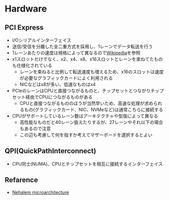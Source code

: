 # Hardware

## PCI Express
* I/Oシリアルインターフェイス
* 送信/受信を分離した全二重方式を採用し、1レーンでデータ転送を行う
* 1レーンあたりの速度は規格によって異なるので[Wikipedia](https://ja.wikipedia.org/wiki/PCI_Express)を参照
* x1スロットだけでなく、x2、x4、x8、x16スロットとレーンを束ねてたものも仕様化されている
   * レーンを束ねると比例して転送速度も増えるため、x16のスロットは速度が必要なグラフィックカードによく利用される
   * NICなどはx8が多い、低速なものはx4
* PCIeのレーンはCPUと直接つながるものと、チップセットとつながりチップセット経由でCPUにつながるものがある
    * CPUと直接つながるもののほうが当然早いため、高速な処理が求められるもの(グラフィックカード、NIC、NVMeなど)は通常こちらに接続する
* CPUがサポートしているレーン数はアーキテクチャや型版によって異なる
    * 高性能なものだと40レーン扱えたりするが、27レーンやそれ以下の場合もあるので注意
    * この辺も考慮して何を指すか考えてマザーボードを選択するとよい


## QPI(QuickPathInterconnect)
* CPU同士(NUMA)、CPUとチップセットを相互に接続するインターフェイス


## Refarence
* [Nehalem microarchitecture](https://en.wikipedia.org/wiki/Intel_QuickPath_Interconnect#/media/File:Intel_Nehalem_arch.svg)

